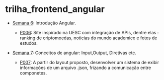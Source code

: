 # trilha_frontend_angular

- [Semana 6](./semana6): Introdução Angular.
    - [P006](./semana6/P006/): Site inspirado na UESC com integração de APIs, dentre elas : ranking de criptomoedas, noticias do mundo academico e fotos de estudos.

- [Semana 7](./semana6): Conceitos de angular: Input,Output, Diretivas etc.
    - [P007](./semana7/P007/): A partir do layout proposto, desenvolver um sistema de exibir informações de um arquivo .json, frizando a comunicação entre componetes.
